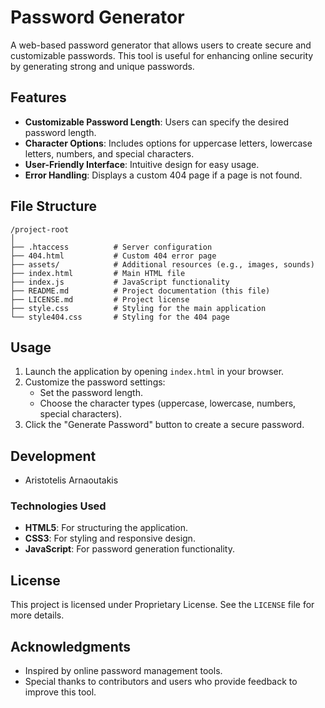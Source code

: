 # Password Generator

A web-based password generator that allows users to create secure and customizable passwords. This tool is useful for enhancing online security by generating strong and unique passwords.

## Features

- **Customizable Password Length**: Users can specify the desired password length.
- **Character Options**: Includes options for uppercase letters, lowercase letters, numbers, and special characters.
- **User-Friendly Interface**: Intuitive design for easy usage.
- **Error Handling**: Displays a custom 404 page if a page is not found.

## File Structure

```
/project-root
│
├── .htaccess          # Server configuration
├── 404.html           # Custom 404 error page
├── assets/            # Additional resources (e.g., images, sounds)
├── index.html         # Main HTML file
├── index.js           # JavaScript functionality
├── README.md          # Project documentation (this file)
├── LICENSE.md         # Project license
├── style.css          # Styling for the main application
└── style404.css       # Styling for the 404 page
```

## Usage

1. Launch the application by opening `index.html` in your browser.
2. Customize the password settings:
   - Set the password length.
   - Choose the character types (uppercase, lowercase, numbers, special characters).
3. Click the "Generate Password" button to create a secure password.

## Development
- Aristotelis Arnaoutakis

### Technologies Used

- **HTML5**: For structuring the application.
- **CSS3**: For styling and responsive design.
- **JavaScript**: For password generation functionality.

## License

This project is licensed under Proprietary License. See the `LICENSE` file for more details.

## Acknowledgments

- Inspired by online password management tools.
- Special thanks to contributors and users who provide feedback to improve this tool.
